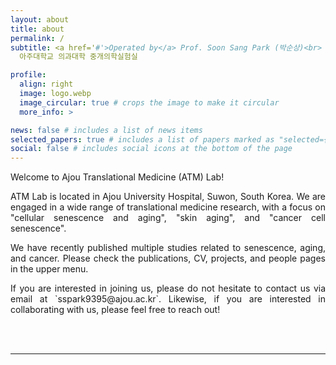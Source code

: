 ```yaml
---
layout: about
title: about
permalink: /
subtitle: <a href='#'>Operated by</a> Prof. Soon Sang Park (박순상)<br>
  아주대학교 의과대학 중개의학실험실

profile:
  align: right
  image: logo.webp
  image_circular: true # crops the image to make it circular
  more_info: >

news: false # includes a list of news items
selected_papers: true # includes a list of papers marked as "selected={true}"
social: false # includes social icons at the bottom of the page
---
```


<p style="text-align:justify">Welcome to Ajou Translational Medicine (ATM) Lab!</p>
<p style="text-align:justify">ATM Lab is located in Ajou University Hospital, Suwon, South Korea. We are engaged in a wide range of translational medicine research, with a focus on "cellular senescence and aging", "skin aging", and "cancer cell senescence".</p>
<p style="text-align:justify">We have recently published multiple studies related to senescence, aging, and cancer. Please check the publications, CV, projects, and people pages in the upper menu.</p>
<p style="text-align:justify">If you are interested in joining us, please do not hesitate to contact us via email at `sspark9395@ajou.ac.kr`. Likewise, if you are interested in collaborating with us, please feel free to reach out!</p>
<br>
<br>

---
